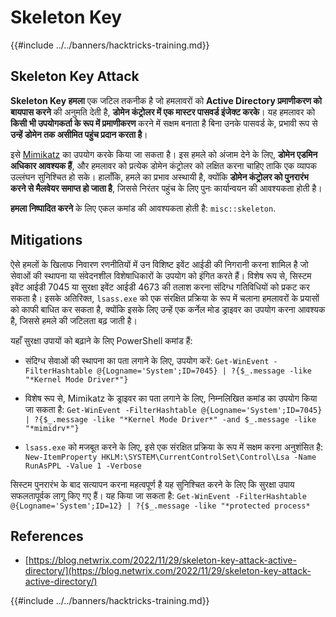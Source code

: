 # Skeleton Key

{{#include ../../banners/hacktricks-training.md}}

## Skeleton Key Attack

**Skeleton Key हमला** एक जटिल तकनीक है जो हमलावरों को **Active Directory प्रमाणीकरण को बायपास करने** की अनुमति देती है, **डोमेन कंट्रोलर में एक मास्टर पासवर्ड इंजेक्ट करके**। यह हमलावर को **किसी भी उपयोगकर्ता के रूप में प्रमाणीकरण** करने में सक्षम बनाता है बिना उनके पासवर्ड के, प्रभावी रूप से **उन्हें डोमेन तक असीमित पहुंच प्रदान करता है**।

इसे [Mimikatz](https://github.com/gentilkiwi/mimikatz) का उपयोग करके किया जा सकता है। इस हमले को अंजाम देने के लिए, **डोमेन एडमिन अधिकार आवश्यक हैं**, और हमलावर को प्रत्येक डोमेन कंट्रोलर को लक्षित करना चाहिए ताकि एक व्यापक उल्लंघन सुनिश्चित हो सके। हालाँकि, हमले का प्रभाव अस्थायी है, क्योंकि **डोमेन कंट्रोलर को पुनरारंभ करने से मैलवेयर समाप्त हो जाता है**, जिससे निरंतर पहुंच के लिए पुनः कार्यान्वयन की आवश्यकता होती है।

**हमला निष्पादित करने** के लिए एकल कमांड की आवश्यकता होती है: `misc::skeleton`.

## Mitigations

ऐसे हमलों के खिलाफ निवारण रणनीतियों में उन विशिष्ट इवेंट आईडी की निगरानी करना शामिल है जो सेवाओं की स्थापना या संवेदनशील विशेषाधिकारों के उपयोग को इंगित करते हैं। विशेष रूप से, सिस्टम इवेंट आईडी 7045 या सुरक्षा इवेंट आईडी 4673 की तलाश करना संदिग्ध गतिविधियों को प्रकट कर सकता है। इसके अतिरिक्त, `lsass.exe` को एक संरक्षित प्रक्रिया के रूप में चलाना हमलावरों के प्रयासों को काफी बाधित कर सकता है, क्योंकि इसके लिए उन्हें एक कर्नेल मोड ड्राइवर का उपयोग करना आवश्यक है, जिससे हमले की जटिलता बढ़ जाती है।

यहाँ सुरक्षा उपायों को बढ़ाने के लिए PowerShell कमांड हैं:

- संदिग्ध सेवाओं की स्थापना का पता लगाने के लिए, उपयोग करें: `Get-WinEvent -FilterHashtable @{Logname='System';ID=7045} | ?{$_.message -like "*Kernel Mode Driver*"}`

- विशेष रूप से, Mimikatz के ड्राइवर का पता लगाने के लिए, निम्नलिखित कमांड का उपयोग किया जा सकता है: `Get-WinEvent -FilterHashtable @{Logname='System';ID=7045} | ?{$_.message -like "*Kernel Mode Driver*" -and $_.message -like "*mimidrv*"}`

- `lsass.exe` को मजबूत करने के लिए, इसे एक संरक्षित प्रक्रिया के रूप में सक्षम करना अनुशंसित है: `New-ItemProperty HKLM:\SYSTEM\CurrentControlSet\Control\Lsa -Name RunAsPPL -Value 1 -Verbose`

सिस्टम पुनरारंभ के बाद सत्यापन करना महत्वपूर्ण है यह सुनिश्चित करने के लिए कि सुरक्षा उपाय सफलतापूर्वक लागू किए गए हैं। यह किया जा सकता है: `Get-WinEvent -FilterHashtable @{Logname='System';ID=12} | ?{$_.message -like "*protected process*`

## References

- [https://blog.netwrix.com/2022/11/29/skeleton-key-attack-active-directory/](https://blog.netwrix.com/2022/11/29/skeleton-key-attack-active-directory/)

{{#include ../../banners/hacktricks-training.md}}
